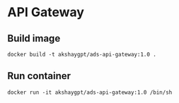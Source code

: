 # API Gateway

## Build image

`docker build -t akshaygpt/ads-api-gateway:1.0 .`

## Run container

`docker run -it akshaygpt/ads-api-gateway:1.0 /bin/sh`
